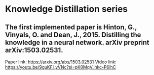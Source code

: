 # Knowledge Distillation series
## The first implemented paper is Hinton, G., Vinyals, O. and Dean, J., 2015. Distilling the knowledge in a neural network. arXiv preprint arXiv:1503.02531.
Paper link: https://arxiv.org/abs/1503.02531
Video link: https://youtu.be/9guKFI_yVNc?si=pK0MqV_hkc-P6lhC
